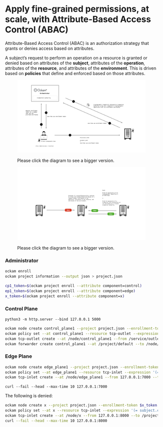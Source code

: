 # Apply fine-grained permissions, at scale, with Attribute-Based Access Control (ABAC)

Attribute-Based Access Control (ABAC) is an authorization strategy that grants or denies access based on attributes.

A subject’s request to perform an operation on a resource is granted or denied based on attributes of the **subject**, attributes of the **operation**, attributes of the **resource**, and attributes of the **environment**. This is driven based on **policies** that define and enforced based on those attributes.

<figure><img src="../.gitbook/assets/diagrams.003.jpeg" alt=""><figcaption><p>Please click the diagram to see a bigger version.</p></figcaption></figure>

<figure><img src="../.gitbook/assets/diagrams.004.jpeg" alt=""><figcaption><p>Please click the diagram to see a bigger version.</p></figcaption></figure>

### Administrator

```bash
ockam enroll
ockam project information --output json > project.json
```

```bash
cp1_token=$(ockam project enroll --attribute component=control)
ep1_token=$(ockam project enroll --attribute component=edge)
x_token=$(ockam project enroll --attribute component=x)
```

### Control Plane

```
python3 -m http.server --bind 127.0.0.1 5000
```

```bash
ockam node create control_plane1 --project project.json --enrollment-token $cp1_token
ockam policy set --at control_plane1 --resource tcp-outlet --expression '(= subject.component "edge")'
ockam tcp-outlet create --at /node/control_plane1 --from /service/outlet --to 127.0.0.1:5000
ockam forwarder create control_plane1 --at /project/default --to /node/control_plane1
```

### Edge Plane

```bash
ockam node create edge_plane1 --project project.json --enrollment-token $ep1_token
ockam policy set --at edge_plane1 --resource tcp-inlet --expression '(= subject.component "control")'
ockam tcp-inlet create --at /node/edge_plane1 --from 127.0.0.1:7000 --to /project/default/service/forward_to_control_plane1/secure/api/service/outlet
```

```
curl --fail --head --max-time 10 127.0.0.1:7000
```

The following is denied:

```bash
ockam node create x --project project.json --enrollment-token $x_token
ockam policy set --at x --resource tcp-inlet --expression '(= subject.component "control")'
ockam tcp-inlet create --at /node/x --from 127.0.0.1:8000 --to /project/default/service/forward_to_control_plane1/secure/api/service/outlet
curl --fail --head --max-time 10 127.0.0.1:8000
```

